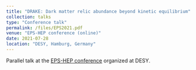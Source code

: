```yaml
---
title: "DRAKE: Dark matter relic abundance beyond kinetic equilibrium"
collection: talks
type: "Conference talk"
permalink: /files/EPS2021.pdf
venue: "EPS-HEP conference (online)"
date: 2021-07-28
location: "DESY, Hamburg, Germany"
---
```


Parallel talk at the [EPS-HEP conference](https://www.eps-hep2021.eu) organized at DESY.
